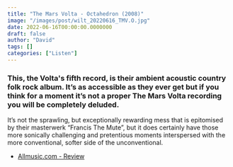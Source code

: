 ```yaml
---
title: "The Mars Volta - Octahedron (2008)"
image: "/images/post/wilt_20220616_TMV.O.jpg"
date: 2022-06-16T00:00:00.0000000
draft: false
author: "David"
tags: []
categories: ["Listen"]
---
```

### This, the Volta's fifth record, is their ambient acoustic country folk rock album. It’s as accessible as they ever get but if you think for a moment it’s not a proper The Mars Volta recording you will be completely deluded. 

 It’s not the sprawling, but exceptionally rewarding mess that is epitomised by their masterwerk “Francis The Mute”, but it does certainly have those more sonically challenging and pretentious moments interspersed with the more conventional, softer side of the unconventional. 

-  [Allmusic.com - Review](https://www.allmusic.com/album/octahedron-mw0000819794)
